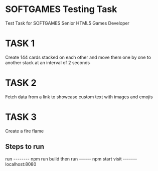 # SOFTGAMES Testing Task

Test Task for SOFTGAMES Senior HTML5 Games Developer

# TASK 1

Create 144 cards stacked on each other and move them one by one to another stack at an interval of 2 seconds

# TASK 2

Fetch data from a link to showcase custom text with images and emojis

# TASK 3

Create a fire flame

## Steps to run
run -------- npm run build
then run ------ npm start
visit ------- localhost:8080